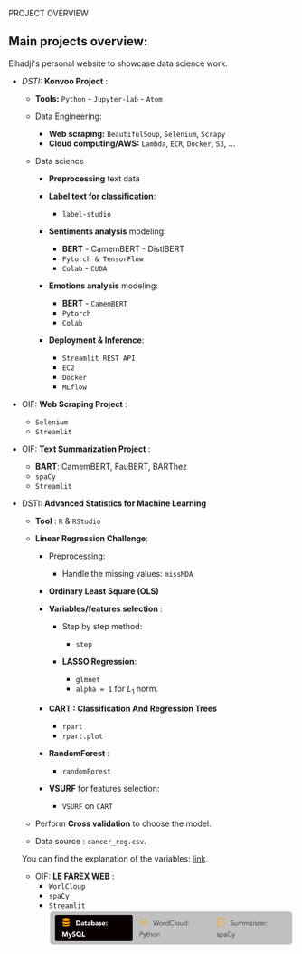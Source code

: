 PROJECT OVERVIEW

## Main projects overview:
Elhadji's personal website to showcase data science work.

- *DSTI:* **Konvoo Project** :

  - **Tools:** `Python` - `Jupyter-lab` - `Atom`

  - Data Engineering:
    - **Web scraping:** `BeautifulSoup`, `Selenium`, `Scrapy`
    - **Cloud computing/AWS:**  `Lambda`, `ECR`, `Docker`, `S3`, ...

  - Data science
    - **Preprocessing** text data
    - **Label text for classification**:
      - `label-studio`

    - **Sentiments analysis** modeling:
      - **BERT** - CamemBERT - DistlBERT
      - `Pytorch & TensorFlow`
      - `Colab` - `CUDA`

    - **Emotions analysis** modeling:
      - **BERT** - `CamemBERT`
      - `Pytorch`
      - `Colab`

    - **Deployment & Inference**:
      - `Streamlit REST API`
      - `EC2`
      - `Docker`
      - `MLflow`

- OIF: **Web Scraping Project** :
  - `Selenium`
  - `Streamlit`

- OIF: **Text Summarization Project** :
  - **BART**: CamemBERT, FauBERT, BARThez
  - `spaCy`
  - `Streamlit`

- DSTI: **Advanced Statistics for Machine Learning**

  - **Tool** : `R`  & `RStudio`

  - **Linear Regression Challenge**:
    - Preprocessing:
      - Handle the missing values: `missMDA`

    - **Ordinary Least Square (OLS)**

    - __Variables/features selection__ :
      - Step by step method:
        - `step`

      - **LASSO Regression**:
        - `glmnet`
        - `alpha = 1` for $L_1$ norm.

    - **CART : Classification And Regression Trees**
      - `rpart`
      - `rpart.plot`

    - **RandomForest** :
      - `randomForest`

    - **VSURF** for features selection:
      - `VSURF` on `CART`

  - Perform __Cross validation__ to choose the model.

  - Data source : `cancer_reg.csv`.

  You can find the explanation of the variables:
  [link](https://data.world/exercises/linear-regression-exercise-1/workspace/file?filename=cancer_reg.csv).

  - OIF: **LE FAREX WEB** :
    - `WorlCloup`
    - `spaCy`
    - `Streamlit`
  ![farex](https://github.com/engom/my_Webpage/raw/main/farex.png)
